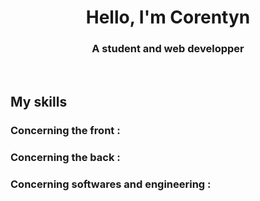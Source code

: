 <h1 align="center">Hello, I'm Corentyn</h1>
<h3 align="center">A student and web developper</h3>

<br>

## My skills

###  Concerning the front : 

### Concerning the back : 

### Concerning softwares and engineering : 
